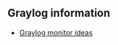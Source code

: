 ## Graylog information
* [Graylog monitor ideas](https://www.reddit.com/r/sysadmin/comments/8savgl/graylog/)

